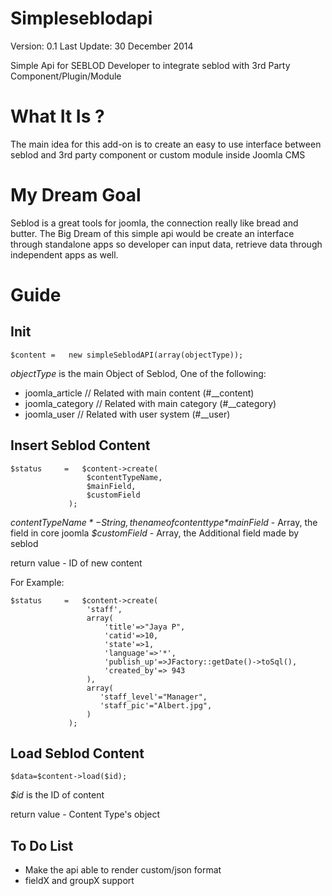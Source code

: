 Simpleseblodapi
===============
Version: 0.1
Last Update: 30 December 2014

Simple Api for SEBLOD Developer to integrate seblod with 3rd Party Component/Plugin/Module


# What It Is ?
The main idea for this add-on is to create an easy to use interface between seblod and 3rd party component or custom module inside Joomla CMS

# My Dream Goal
Seblod is a great tools for joomla, the connection really like bread and butter. The Big Dream of this simple api would be create an interface through standalone apps so developer can input data, retrieve data through independent apps as well.

# Guide
## Init
```
$content =   new simpleSeblodAPI(array(objectType));
```
*objectType* is the main Object of Seblod, One of the following:
- joomla_article // Related with main content (#__content)
- joomla_category // Related with main category (#__category)
- joomla_user // Related with user system (#__user)

## Insert Seblod Content
```
$status     =   $content->create(
                 $contentTypeName,
                 $mainField,
                 $customField 
             );            
```
*$contentTypeName* - String, the name of content type
*$mainField* - Array, the field in core joomla
*$customField* - Array, the Additional field made by seblod

return value - ID of new content

For Example:
```
$status     =   $content->create(
                 'staff',
                 array(
                     'title'=>"Jaya P",
                     'catid'=>10,
                     'state'=>1,
                     'language'=>'*',
                     'publish_up'=>JFactory::getDate()->toSql(),
                     'created_by'=> 943
                 ),
                 array(
                 	'staff_level'="Manager",
                 	'staff_pic'="Albert.jpg",
                 )
             );
```

## Load Seblod Content
```
$data=$content->load($id);
```
*$id* is the ID of content

return value - Content Type's object


## To Do List
- Make the api able to render custom/json format
- fieldX and groupX support